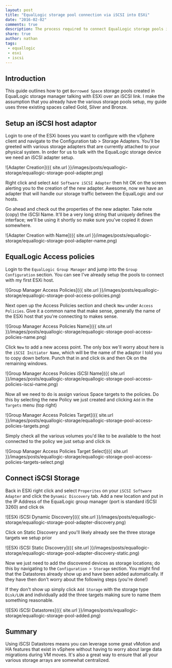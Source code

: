 ```yaml
---
layout: post
title: "EqualLogic storage pool connection via iSCSI into ESXi"
date: "2016-02-02"
comments: true
description: The process required to connect EqualLogic storage pools into ESXi via iSCSI
share: true
author: nathan
tags:
 - equallogic
 - esxi
 - iscsi
---
```


## Introduction

This guide outlines how to get `Borrowed Space` storage pools created in EqualLogic storage manager talking with ESXi over an iSCSI link. I make the assumption that you already have the various storage pools setup, my guide uses three existing spaces called Gold, Silver and Bronze.

## Setup an iSCSI host adaptor

Login to one of the ESXi boxes you want to configure with the vSphere client and navigate to the Configuration tab > Storage Adapters. You'll be greeted with various storage adapters that are currently attached to your physical system. In order for us to talk with the EqualLogic storage device we need an iSCSI adapter setup.

![Adapter Creation]({{ site.url }}/images/posts/equallogic-storage/equallogic-storage-pool-adapter.png)

Right click and select `Add Software iSCSI Adapter` then hit OK on the screen alerting you to the creation of the new adapter. Awesome, now we have an adapter that will handle our storage traffic between the EqualLogic and our hosts.

Go ahead and check out the properties of the new adapter. Take note (copy) the iSCSI Name. It'll be a very long string that uniquely defines the interface; we'll be using it shortly so make sure you've copied it down somewhere.

![Adapter Creation with Name]({{ site.url }}/images/posts/equallogic-storage/equallogic-storage-pool-adapter-name.png)

## EqualLogic Access policies

Login to the `EqualLogic Group Manager` and jump into the `Group Configuration` section. You can see I've already setup the pools to connect with my first ESXi host.

![Group Manager Access Policies]({{ site.url }}/images/posts/equallogic-storage/equallogic-storage-pool-access-policies.png)

Next open up the Access Policies section and check `New` under `Access Policies`. Give it a common name that make sense, generally the name of the ESXi host that you're connecting to makes sense.

![Group Manager Access Policies Name]({{ site.url }}/images/posts/equallogic-storage/equallogic-storage-pool-access-policies-name.png)

Click `New` to add a new access point. The only box we'll worry about here is the `iSCSI Initiator Name`, which will be the name of the adaptor I told you to copy down before. Punch that in and click `Ok` and then Ok on the remaining windows.

![Group Manager Access Policies iSCSI Name]({{ site.url }}/images/posts/equallogic-storage/equallogic-storage-pool-access-policies-iscsi-name.png)

Now all we need to do is assign various Space targets to the policies. Do this by selecting the new Policy we just created and clicking `Add` in the `Targets` menu (top right)

![Group Manager Access Policies Target]({{ site.url }}/images/posts/equallogic-storage/equallogic-storage-pool-access-policies-targets.png)

Simply check all the various volumes you'd like to be available to the host connected to the policy we just setup and click `Ok`

![Group Manager Access Policies Target Select]({{ site.url }}/images/posts/equallogic-storage/equallogic-storage-pool-access-policies-targets-select.png)

## Connect iSCSI Storage

Back in ESXi right click and select `Properites` on your `iSCSI Software Adapter` and click the `Dynamic Discovery` tab. Add a new location and put in the IP Address of the EqualLogic group manager (port is standard iSCSI 3260) and click `Ok`

![ESXi iSCSI Dynamic Discovery]({{ site.url }}/images/posts/equallogic-storage/equallogic-storage-pool-adapter-discovery.png)

Click on Static Discovery and you'll likely already see the three storage targets we setup prior

![ESXi iSCSI Static Discovery]({{ site.url }}/images/posts/equallogic-storage/equallogic-storage-pool-adapter-discovery-static.png)

Now we just need to add the discovered devices as storage locations; do this by navigating to the `Configuration > Storage` section. You might find that the Datastores already show up and have been added automatically. If they have then don't worry about the following steps (you're done!)

If they don't show up simply click `Add Storage` with the storage type `Disk/LUN` and individually add the three targets making sure to name them something reasonable.

![ESXi iSCSI Datastores]({{ site.url }}/images/posts/equallogic-storage/equallogic-storage-pool-added.png)

## Summary

Using iSCSI Datastores means you can leverage some great vMotion and HA features that exist in vSphere without having to worry about large data migrations during VM moves. It's also a great way to ensure that all your various storage arrays are somewhat centralized.
